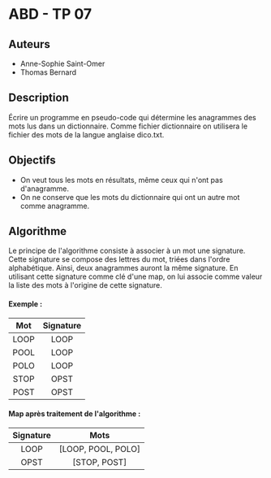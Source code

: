 ABD - TP 07
===========

Auteurs
-------

- Anne-Sophie Saint-Omer
- Thomas Bernard

Description
-----------

Écrire un programme en pseudo-code qui détermine les anagrammes des mots lus dans un dictionnaire. Comme fichier dictionnaire on utilisera le fichier des mots de la langue anglaise dico.txt.

Objectifs
---------

- On veut tous les mots en résultats, même ceux qui n'ont pas d'anagramme.
- On ne conserve que les mots du dictionnaire qui ont un autre mot comme anagramme.

Algorithme
----------

Le principe de l'algorithme consiste à associer à un mot une signature. Cette signature se compose des lettres du mot, triées dans l'ordre alphabétique. Ainsi, deux anagrammes auront la même signature. En utilisant cette signature comme clé d'une map, on lui associe comme valeur la liste des mots à l'origine de cette signature.

#### Exemple :

| Mot  | Signature |
|:----:|:---------:|
| LOOP | LOOP      |
| POOL | LOOP      |
| POLO | LOOP      |
| STOP | OPST      |
| POST | OPST      |

#### Map après traitement de l'algorithme :

| Signature | Mots               |
|:---------:|:------------------:|
| LOOP      | [LOOP, POOL, POLO] |
| OPST      | [STOP, POST]       |

